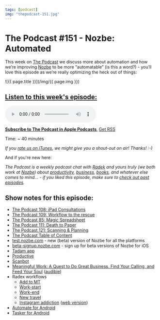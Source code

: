 ```yaml
---
tags: [podcast]
img: "thepodcast-151.jpg"
---
```


# The Podcast #151 - Nozbe: Automated

This week on [The Podcast][p] we discuss more about automation and how we’re improving [Nozbe][n] to be more “automatable” (is this a word?) - you’ll love this episode as we’re really optimizing the heck out of things:

<!--More-->

![{{ page.title }}](/img/{{ page.img }})

## [Listen to this week's episode:][e]

<audio controls>
<source src="https://files.nozbe.com/podcast/151.mp3" type="audio/mpeg">
</audio>

**[Subscribe to The Podcast in Apple Podcasts][i]**, [Get RSS][rss]

Time: ~ 40 minutes

*If you [rate us on iTunes][i], we might give you a shout-out on air! Thanks! :-)*

And if you're new here:

*The Podcast is a weekly podcast chat with [Radek][r] and yours truly (we both work at [Nozbe][n]) about [productivity](/tag/productivity), [business](/tag/business), [books](/tag/books), and whatever else comes to mind… - if you liked this episode, make sure to [check out past episodes](/tag/podcast).*

## Show notes for this episode:

  * [The Podcast 108: iPad Consultations](http://thepodcast.fm/108)
  * [The Podcast 109: Workflow to the rescue](http://thepodcast.fm/109)
  * [The Podcast 85: Magic Spreadsheet](http://thepodcast.fm/85)
  * [The Podcast 111: Death to Paper](http://thepodcast.fm/episodes/111)
  * [The Podcast 121: Scanning & Planning](https://thepodcast.fm/121)
  * [The Podcast Table of Content](http://thepodcast.fm/toc/)
  * [test.nozbe.com](http://test.nozbe.com/) \- new (beta) version of Nozbe for all the platforms
  * [beta-signup.nozbe.com](https://beta-signup.nozbe.com/) \- sign up for beta versions of Nozbe for iOS
  * [Tadam app](http://tadamapp.com/)
  * [Productive](http://productiveapp.io/)
  * [Scanbot](https://scanbot.io/en/index.html)
  * [Meaningful Work: A Quest to Do Great Business, Find Your Calling, and Feed Your Soul](https://www.amazon.com/Meaningful-Work-Quest-Business-Calling/dp/0143130315/) ([audible](https://www.audible.com/pd/Business/Meaningful-Work-Audiobook/B0774X85NB))
  * Radex workflows
    * [Add to MT](https://workflow.is/workflows/36494de5c6644c9fbe63fade73e712bd)
    * [Work-start](https://workflow.is/workflows/339c7e60c8274ddd809c2d2ce5722d32)
    * [Work-end](https://workflow.is/workflows/fdae622b11c049b8bd01262ba7154180)
    * [New travel](https://workflow.is/workflows/ac0b83b7d00844c39af18ad5cf952798)
    * [Instagram addiction](https://workflow.is/workflows/b0a79219594c468ea7537cf18f2572cf) ([web version](http://radex.io/instagram.html))
  * [Automate for Android](http://llamalab.com/automate/)
  * [Tasker for Android](https://play.google.com/store/apps/details?id=net.dinglisch.android.taskerm&hl=en)



[y]: https://michael.gratis/thepodcastyt
[rss]: http://thepodcast.fm/episodes?format=RSS
[e]: http://thepodcast.fm/episodes/151

[p]: https://michael.gratis/thepodcastfm
[n]: https://michael.gratis/nozbe
[r]: https://michael.gratis/radex
[i]: https://michael.gratis/thepodcast
[o]: https://michael.gratis/ipadonly

